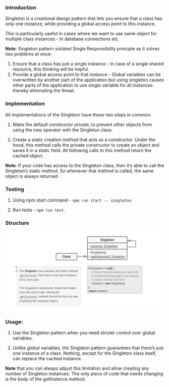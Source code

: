 ### Introduction

Singleton is a creational design pattern that lets you ensure that a class has only one instance, while providing a global access point to this instance.

This is particularly useful in cases where we want to use same object for multiple class instances - in database connections etc.

**Note**: Singleton pattern violated Single Responsibility principle as it solves two problems at once:

1. Ensure that a class has just a single instance - In case of a single shared resource, this thinking will be hepful. 
2. Provide a global access point to that instance - Global variables can be overwritten by another part of the application but using singleton causes other parts of the application to use single variable for all instances thereby eliminating the threat.


### Implementation

All implementations of the Singleton have these two steps in common:

1. Make the default constructor private, to prevent other objects from using the new operator with the Singleton class.

2. Create a static creation method that acts as a constructor. Under the hood, this method calls the private constructor to create an object and saves it in a static field. All following calls to this method return the cached object.

**Note**: If your code has access to the Singleton class, then it’s able to call the Singleton’s static method. So whenever that method is called, the same object is always returned.

### Testing

1. Using npm start command - `npm run start -- singleton`.

2. Run tests - `npm run test`.

### Structure

![Structure](../../../assets/singleton/image.png)


### Usage:

1. Use the Singleton pattern when you need stricter control over global variables.

2. Unlike global variables, the Singleton pattern guarantees that there’s just one instance of a class. Nothing, except for the Singleton class itself, can replace the cached instance.

**Note** that you can always adjust this limitation and allow creating any number of Singleton instances. The only piece of code that needs changing is the body of the getInstance method.

